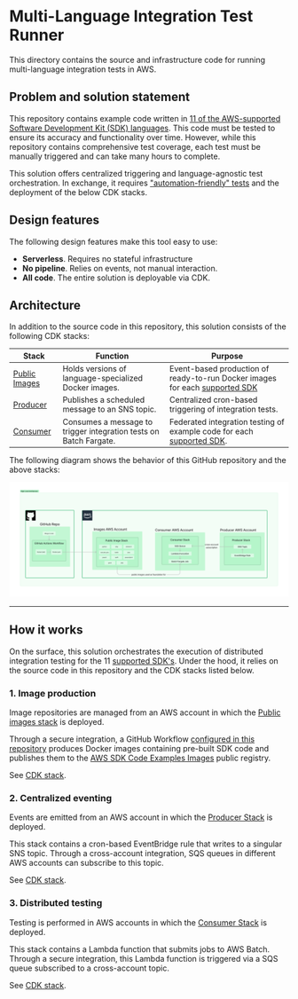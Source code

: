 # Multi-Language Integration Test Runner
This directory contains the source and infrastructure code for running multi-language integration tests in AWS.

## Problem and solution statement
This repository contains example code written in [11 of the AWS-supported Software Development Kit (SDK) languages](../README.md#how-this-repository-is-organized). 
This code must be tested to ensure its accuracy and functionality over time. 
However, while this repository contains comprehensive test coverage, each test must be manually triggered and can take many hours to complete.

This solution offers centralized triggering and language-agnostic test orchestration. In exchange, it requires ["automation-friendly" tests]() and the deployment of the below CDK stacks.

## Design features
The following design features make this tool easy to use:
* **Serverless**. Requires no stateful infrastructure
* **No pipeline**. Relies on events, not manual interaction.
* **All code**. The entire solution is deployable via CDK.

## Architecture
In addition to the source code in this repository, this solution consists of the following CDK stacks:

| Stack                                                | Function                                                          | Purpose                                                                                                                                                    |
|------------------------------------------------------|-------------------------------------------------------------------|------------------------------------------------------------------------------------------------------------------------------------------------------------|
| [Public Images](./public_ecr_repositories)     | Holds versions of language-specialized Docker images.             | Event-based production of ready-to-run Docker images for each [supported SDK](https://docs.aws.amazon.com/sdkref/latest/guide/version-support-matrix.html) |
| [Producer](./eventbridge_rule_with_sns_fanout) | Publishes a scheduled message to an SNS topic.                    | Centralized cron-based triggering of integration tests.                                                                                                    |
| [Consumer](./sqs_lambda_to_batch_fargate)      | Consumes a message to trigger integration tests on Batch Fargate. | Federated integration testing of example code for each [supported SDK](https://docs.aws.amazon.com/sdkref/latest/guide/version-support-matrix.html).       |

The following diagram shows the behavior of this GitHub repository and the above stacks: 

![weathertop-high-level-architecture.png](architecture_diagrams%2Fpng%2Fweathertop-high-level-architecture.png)

---

## How it works
On the surface, this solution orchestrates the execution of distributed integration testing for the 11 [supported SDK's](https://docs.aws.amazon.com/sdkref/latest/guide/version-support-matrix.html).
Under the hood, it relies on the source code in this repository and the CDK stacks listed below.

### 1. Image production
Image repositories are managed from an AWS account in which the [Public images stack]() is deployed.

Through a secure integration, a GitHub Workflow [configured in this repository](../.github/workflows/docker-push.yml) produces Docker images containing pre-built SDK code and publishes them to the [AWS SDK Code Examples Images](https://gallery.ecr.aws/b4v4v1s0) public registry.

See [CDK stack](./public_ecr_repositories).

### 2. Centralized eventing
Events are emitted from an AWS account in which the [Producer Stack](./eventbridge_rule_with_sns_fanout) is deployed.

This stack contains a cron-based EventBridge rule that writes to a singular SNS topic. 
Through a cross-account integration, SQS queues in different AWS accounts can subscribe to this topic.

See [CDK stack](./eventbridge_rule_with_sns_fanout).

### 3. Distributed testing
Testing is performed in AWS accounts in which the [Consumer Stack](./sqs_lambda_to_batch_fargate) is deployed.

This stack contains a Lambda function that submits jobs to AWS Batch. 
Through a secure integration, this Lambda function is triggered via a SQS queue subscribed to a cross-account topic.

See [CDK stack](./sqs_lambda_to_batch_fargate).
